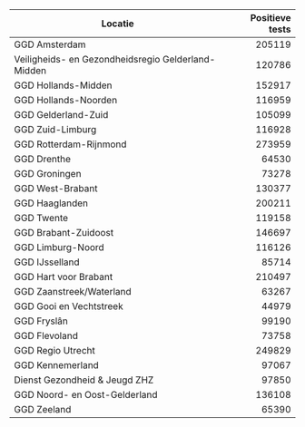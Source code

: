 | Locatie | Positieve tests |
|---------|----------------:|
| GGD Amsterdam                            | 205119 |
| Veiligheids- en Gezondheidsregio Gelderland-Midden | 120786 |
| GGD Hollands-Midden                      | 152917 |
| GGD Hollands-Noorden                     | 116959 |
| GGD Gelderland-Zuid                      | 105099 |
| GGD Zuid-Limburg                         | 116928 |
| GGD Rotterdam-Rijnmond                   | 273959 |
| GGD Drenthe                              | 64530 |
| GGD Groningen                            | 73278 |
| GGD West-Brabant                         | 130377 |
| GGD Haaglanden                           | 200211 |
| GGD Twente                               | 119158 |
| GGD Brabant-Zuidoost                     | 146697 |
| GGD Limburg-Noord                        | 116126 |
| GGD IJsselland                           | 85714 |
| GGD Hart voor Brabant                    | 210497 |
| GGD Zaanstreek/Waterland                 | 63267 |
| GGD Gooi en Vechtstreek                  | 44979 |
| GGD Fryslân                              | 99190 |
| GGD Flevoland                            | 73758 |
| GGD Regio Utrecht                        | 249829 |
| GGD Kennemerland                         | 97067 |
| Dienst Gezondheid & Jeugd ZHZ            | 97850 |
| GGD Noord- en Oost-Gelderland            | 136108 |
| GGD Zeeland                              | 65390 |
